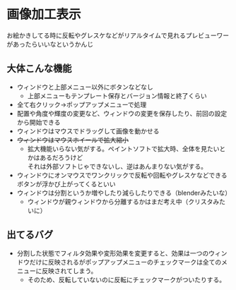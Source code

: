 # 画像加工表示

お絵かきしてる時に反転やグレスケなどがリアルタイムで見れるプレビューワーがあったらいいなというかんじ

## 大体こんな機能

* ウィンドウと上部メニュー以外にボタンなどなし
  * 上部メニューもテンプレート保存とバージョン情報と終了くらい
* 全て右クリック→ポップアップメニューで処理
* 配置や角度や輝度の変更など、ウィンドウの変更を保存したり、前回の設定から開始できる
* ウィンドウはマウスでドラッグして画像を動かせる
* ~~ウィンドウはマウスホイールで拡大縮小~~
  * 拡大機能いらない気がする。ペイントソフトで拡大時、全体を見たいとかはあるだろうけど<br>
  それは外部ソフトじゃできないし、逆はあんまりない気がする。
* ウィンドウにオンマウスでワンクリックで反転や回転やグレスケなどできるボタンが浮かび上がってくるといい
* ウィンドウは分割というか増やしたり減らしたりできる（blenderみたいな）
  * ウィンドウが親ウィンドウから分離するかはまだ考え中（クリスタみたいに）

## 出てるバグ

* 分割した状態でフィルタ効果や変形効果を変更すると、効果は一つのウィンドウだけに反映されるがポップアップメニューのチェックマークは全てのメニューに反映されてしまう。
  * そのため、反転していないのに反転にチェックマークがついたりする。